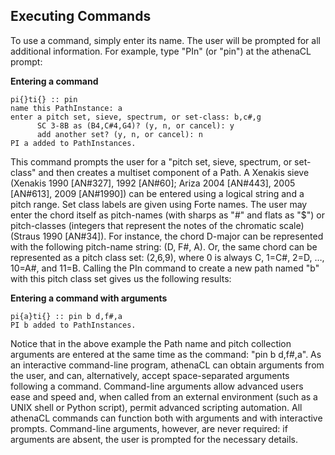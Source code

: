 ## Executing Commands

To use a command, simply enter its name. The user will be prompted for all additional information. For example, type "PIn" (or "pin") at the athenaCL prompt:
      

**Entering a command**

```
pi{}ti{} :: pin
name this PathInstance: a
enter a pitch set, sieve, spectrum, or set-class: b,c#,g
      SC 3-8B as (B4,C#4,G4)? (y, n, or cancel): y
      add another set? (y, n, or cancel): n
PI a added to PathInstances.
```

This command prompts the user for a "pitch set, sieve, spectrum, or set-class" and then creates a multiset component of a Path. A Xenakis sieve (Xenakis 1990 [AN#327], 1992 [AN#60]; Ariza 2004 [AN#443], 2005 [AN#613], 2009 [AN#1990]) can be entered using a logical string and a pitch range. Set class labels are given using Forte names. The user may enter the chord itself as pitch-names (with sharps as "#" and flats as "$") or pitch-classes (integers that represent the notes of the chromatic scale) (Straus 1990 [AN#34]). For instance, the chord D-major can be represented with the following pitch-name string: (D, F#, A). Or, the same chord can be represented as a pitch class set: (2,6,9), where 0 is always C, 1=C#, 2=D, …, 10=A#, and 11=B. Calling the PIn command to create a new path named "b" with this pitch class set gives us the following results:
      

**Entering a command with arguments**

```
pi{a}ti{} :: pin b d,f#,a
PI b added to PathInstances.
```

Notice that in the above example the Path name and pitch collection arguments are entered at the same time as the command: "pin b d,f#,a". As an interactive command-line program, athenaCL can obtain arguments from the user, and can, alternatively, accept space-separated arguments following a command. Command-line arguments allow advanced users ease and speed and, when called from an external environment (such as a UNIX shell or Python script), permit advanced scripting automation. All athenaCL commands can function both with arguments and with interactive prompts. Command-line arguments, however, are never required: if arguments are absent, the user is prompted for the necessary details.
      
